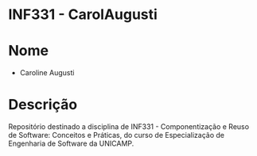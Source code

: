 # INF331 - CarolAugusti

# Nome
* Caroline Augusti

# Descrição
Repositório destinado a disciplina de INF331 - Componentização e Reuso de Software: Conceitos e Práticas, do curso de Especialização de Engenharia de Software da UNICAMP.
